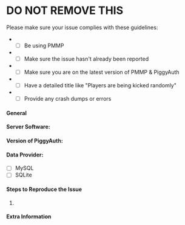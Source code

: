 # DO NOT REMOVE THIS
Please make sure your issue complies with these guidelines:
- * [ ] Be using PMMP
- * [ ] Make sure the issue hasn't already been reported
- * [ ] Make sure you are on the latest version of PMMP & PiggyAuth
- * [ ] Have a detailed title like "Players are being kicked randomly"
- * [ ] Provide any crash dumps or errors

#### **General**
<!-- Briefly describe what is wrong. -->

#### **Server Software:**
<!-- What server software are you using? ex: PMMP -->

#### **Version of PiggyAuth:**
<!-- Do /version PiggyAuth to check, please don't just say "latest" -->

#### **Data Provider:**
<!-- What are you currently using to save data? -->
- [ ] MySQL
- [ ] SQLite

#### **Steps to Reproduce the Issue**
<!-- How do you reproduce the issue? -->
1.

#### **Extra Information**
<!-- Anything else we should know? -->
